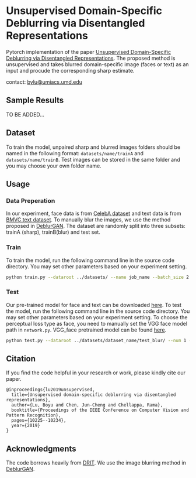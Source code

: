 # Unsupervised Domain-Specific Deblurring via Disentangled Representations

Pytorch implementation of the paper [Unsupervised Domain-Specific Deblurring via Disentangled Representations](https://arxiv.org/pdf/1903.01594.pdf). The proposed method is unsupervised and takes blurred domain-specific image (faces or text) as an input and procude the corresponding sharp estimate.

contact: bylu@umiacs.umd.edu

## Sample Results

TO BE ADDED...

## Dataset

To train the model, unpaired sharp and blurred images folders should be named in the following format: `datasets/name/trainA` and `datasets/name/trainB`. Test images can be stored in the same folder and you may choose your own folder name.

## Usage

### Data Preperation

In our experiment, face data is from [CelebA dataset](http://mmlab.ie.cuhk.edu.hk/projects/CelebA.html) and text data is from [BMVC text dataset](http://www.fit.vutbr.cz/~ihradis/CNN-Deblur/). To manually blur the images, we use the method proposed in [DeblurGAN](https://github.com/KupynOrest/DeblurGAN/tree/master/motion_blur). The dataset are randomly split into three subsets: trainA (sharp), trainB(blur) and test set.

### Train

To train the model, run the following command line in the source code directory. You may set other parameters based on your experiment setting.

```bash
python train.py --dataroot ../datasets/ --name job_name --batch_size 2 --lambdaB 0.1 --lr 0.0002
```

### Test
Our pre-trained model for face and text can be downloaded [here](https://drive.google.com/drive/folders/1P0mP8JjfdV55tDK7a3fIU4yghVmaUJyF?usp=sharing). To test the model, run the following command line in the source code directory. You may set other parameters based on your experiment setting. To choose the perceptual loss type as face, you need to manually set the VGG face model path in `network.py`. VGG_face pretrained model can be found [here](https://drive.google.com/drive/folders/1P0mP8JjfdV55tDK7a3fIU4yghVmaUJyF?usp=sharing).


```bash
python test.py --dataroot ../datasets/dataset_name/test_blur/ --num 1 --resume ../results/model/locations --name job_name --orig_dir ../datasets/dataset_name/test_orig --percep face
```

## Citation

If you find the code helpful in your research or work, please kindly cite our paper.

```
@inproceedings{lu2019unsupervised,
  title={Unsupervised domain-specific deblurring via disentangled representations},
  author={Lu, Boyu and Chen, Jun-Cheng and Chellappa, Rama},
  booktitle={Proceedings of the IEEE Conference on Computer Vision and Pattern Recognition},
  pages={10225--10234},
  year={2019}
}
```
## Acknowledgments

The code borrows heavily from [DRIT](https://github.com/HsinYingLee/DRIT). We use the image blurring method in [DeblurGAN](https://github.com/KupynOrest/DeblurGAN/tree/master/motion_blur).
